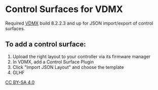# Control Surfaces for VDMX

Required [VDMX](http://www.vidvox.com) build 8.2.2.3 and up for JSON import/export of control surfaces.

## To add a control surface:

1. Upload the right layout to your controller via its firmware manager
2. In VDMX, add a Control Surface Plugin
3. Click "Import JSON Layout" and choose the template
4. GLHF

[CC BY-SA 4.0](http://creativecommons.org/licenses/by-sa/4.0/)